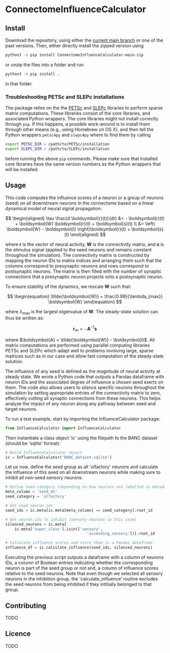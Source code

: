 # ConnectomeInfluenceCalculator

## Install

Download the repository, using either the [current main branch](https://github.com/DrugowitschLab/ConnectomeInfluenceCalculator/archive/refs/heads/main.zip) or one of the past versions. Then, either directly install the zipped version using
```sh
python3 -m pip install ConnectomeInfluenceCalculator-main.zip
```
or unzip the files into a folder and run
```sh
python3 -m pip install .
```
in that folder.

### Troubleshooting PETSc and SLEPc installations

The package relies on the the [PETSc](https://petsc.org/) and [SLEPc](https://slepc.upv.es) libraries to perform sparse matrix computations. These libraries consist of the core libraries, and associated Python wrappers. The core libraries might not install correctly through `pip`. If this happens, a possible work-around is to install them through other means (e.g., using Homebrew on OS X), and then tell the Python wrappers `petsc4py` and `slepc4py` where to find them by calling
```sh
export PETSC_DIR = /path/to/PETSc/installation
export SLEPC_DIR = /path/to/SLEPc/installation
```
before running the above `pip` commands. Please make sure that installed core libraries have the same version numbers as the Python wrappers that will be installed.

## Usage

This code computes the influence scores of a neuron or a group of neurons (seed) on all downstream neurons in the connectome based on a linear dynamical model of neural signal propagation: 

$$
\begin{aligned}
\tau \frac{d \boldsymbol{r}(t)}{dt} &= - \boldsymbol{r}(t) + \boldsymbol{W} \boldsymbol{r}(t) + \boldsymbol{s}(t) \\
&= \left( \boldsymbol{W} - \boldsymbol{I} \right)\boldsymbol{r}(t) + \boldsymbol{s}(t)
\end{aligned}
$$

where $\boldsymbol{r}$ is the vector of neural activity, $\boldsymbol{W}$ is the connectivity matrix, and $\boldsymbol{s}$ is the stimulus signal (applied to the seed neurons and remains constant throughout the simulation). The connectivity matrix is constructed by mapping the neuron IDs to matrix indices and arranging them such that the columns correspond to presynaptic neurons and rows correspond to postsynaptic neurons. The matrix is then filled with the number of synaptic connections that a presynaptic neuron projects onto a postsynaptic neuron.

To ensure stability of the dynamics, we rescale $\boldsymbol{W}$ such that:

$$
\begin{equation}
    \tilde{\boldsymbol{W}} = \frac{0.99}{\lambda_{max}} \boldsymbol{W}
\end{equation}
$$

where $\lambda_{max}$ is the largest eigenvalue of $\boldsymbol{W}$. The steady-state solution can thus be written as:

$$
\begin{equation}
    \boldsymbol{r}_{\infty} = -\boldsymbol{A}^{-1} \boldsymbol{s}
\end{equation}
$$

where $\boldsymbol{A} = \tilde{\boldsymbol{W}} - \boldsymbol{I}$. All matrix computations are performed using parallel computing libraries PETSc and SLEPc which adapt well to problems involving large, sparse matrices such as in our case and allow fast computation of the steady-state solution.

The influence of any seed is defined as the magnitude of neural activity at steady state. We wrote a Python code that outputs a Pandas dataframe with neuron IDs and the associated degree of influence a chosen seed exerts on them. The code also allows users to silence specific neurons throughout the simulation by setting appropriate entries of the connectivity matrix to zero, effectively cutting all synaptic connections from these neurons. This helps analyze the impact of any neuron along any pathway between seed and target neurons.

To run a test example, start by importing the InfluenceCalculator package:

```python
from InfluenceCalculator import InfluenceCalculator
```
Then instantiate a class object 'ic' using the filepath to the BANC dataset (should be 'sqlite' format):
```python
# Build InfluenceCalculator object
ic = InfluenceCalculator('BANC_dataset.sqlite')
```

Let us now, define the seed group as all 'olfactory' neurons and calculate the influence of this seed on all downstream neurons while making sure to inhibit all non-seed sensory neurons:

```python
# Define seed category (depending on how neurons are labelled in metadata)
meta_column = 'seed_01'
seed_category = 'olfactory'

# Get seed neuron ids
seed_ids = ic.meta[ic.meta[meta_column] == seed_category].root_id 

# Get neuron ids to inhibit (sensory neurons in this case)
silenced_neurons = ic.meta[
    ic.meta['super_class'].isin(['sensory',
                                    'ascending_sensory'])].root_id

# Calculate influence scores and store them in a Pandas dataframe
influence_df = ic.calculate_influence(seed_ids, silenced_neurons)
```

Executing the previous script outputs a dataframe with a column of neurons IDs, a column of Boolean entries indicating whether the corresponding neuron is part of the seed group or not and, a column of influence scores relative to the seed neurons. Note that even though we selected all sensory neurons in the inhibition group, the 'calculate_influence' routine excludes the seed neurons from being inhibited if they intitially belonged to that group.


## Contributing

TODO

## Licence

TODO
